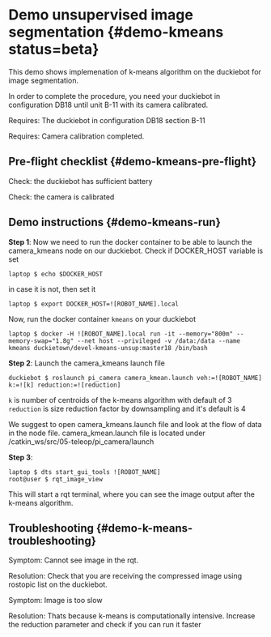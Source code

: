 # Demo unsupervised image segmentation {#demo-kmeans status=beta}

This demo shows implemenation of k-means algorithm on the duckiebot for image segmentation.

In order to complete the procedure, you need your duckiebot in configuration DB18 until unit B-11 with its camera calibrated.

<div class='requirements' markdown="1">

Requires: The duckiebot in configuration DB18 section B-11

Requires: Camera calibration completed.

</div>

## Pre-flight checklist {#demo-kmeans-pre-flight}

Check: the duckiebot has sufficient battery

Check: the camera is calibrated


## Demo instructions {#demo-kmeans-run}

**Step 1**: Now we need to run the docker container to be able to launch the camera_kmeans node on our duckiebot. Check if DOCKER_HOST variable is set

    laptop $ echo $DOCKER_HOST

in case it is not, then set it

    laptop $ export DOCKER_HOST=![ROBOT_NAME].local

Now, run the docker container `kmeans` on your duckiebot

    laptop $ docker -H ![ROBOT_NAME].local run -it --memory="800m" --memory-swap="1.8g" --net host --privileged -v /data:/data --name kmeans duckietown/devel-kmeans-unsup:master18 /bin/bash

**Step 2**: Launch the camera_kmeans launch file

    duckiebot $ roslaunch pi_camera camera_kmean.launch veh:=![ROBOT_NAME] k:=![k] reduction:=![reduction]

`k` is number of centroids of the k-means algorithm with default of 3 <br/>
`reduction` is size reduction factor by downsampling and it's default is 4 <br/>

We suggest to open camera_kmeans.launch file and look at the flow of data in the node file.
camera_kmean.launch file is located under /catkin_ws/src/05-teleop/pi_camera/launch

**Step 3**:

    laptop $ dts start_gui_tools ![ROBOT_NAME]
    root@user $ rqt_image_view

This will start a rqt terminal, where you can see the image output after the k-means algorithm.

## Troubleshooting {#demo-k-means-troubleshooting}

Symptom: Cannot see image in the rqt.

Resolution: Check that you are receiving the compressed image using rostopic list on the duckiebot.

Symptom: Image is too slow

Resolution: Thats because k-means is computationally intensive. Increase the reduction parameter and check if you can run it faster
